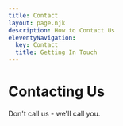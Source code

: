 ```yaml
---
title: Contact
layout: page.njk
description: How to Contact Us
eleventyNavigation:
  key: Contact
  title: Getting In Touch
---
```

# Contacting Us

Don't call us - we'll call you.
